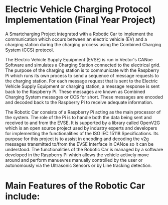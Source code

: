 # Electric Vehicle Charging Protocol Implementation (Final Year Project)

A Smartcharging Project integrated with a Robotic Car to implement the communication which occurs between an electric vehicle (EV) and a charging station during the charging process using the Combined Charging System (CCS) protocol. 



The Electric Vehicle Supply Equipment (EVSE) is run in Vector's CANoe Software and simulates a Charging Station connected to the electrical grid. The purpose of the charging station is to communicate with the Raspberry Pi which runs its own process to send a sequence of message requests to the charging station. For each message request that is sent to the Electric Vehicle Supply Equipment or charging station, a message response is sent back to the Raspberry Pi. These messages are known as Combined Charging System messages or CCS for short. These messages are encoded and decoded back to the Raspberry Pi to receive adequate information.


The Robotic Car consists of a Raspberry Pi acting as the main processor of the system. The role of the Pi is to handle both the data being sent and received to and from the EVSE. It is supported by a library called OpenV2G which is an open source project used by industry experts and developers for implementing the functionalities of the ISO IEC 15118 Specifications. Its purpose for this project is to assist in encoding and decoding the v2g messages transmitted to/from the EVSE Interface in CANoe so it can be understood. The functionalities of the Robotic Car is managed by a software developed in the Raspberry Pi which allows the vehicle actively move around and perform manuevres manually controlled by the user or autonomously via the Ultrasonic Sensors or by Line tracking detection.


# Main Features of the Robotic Car include:

